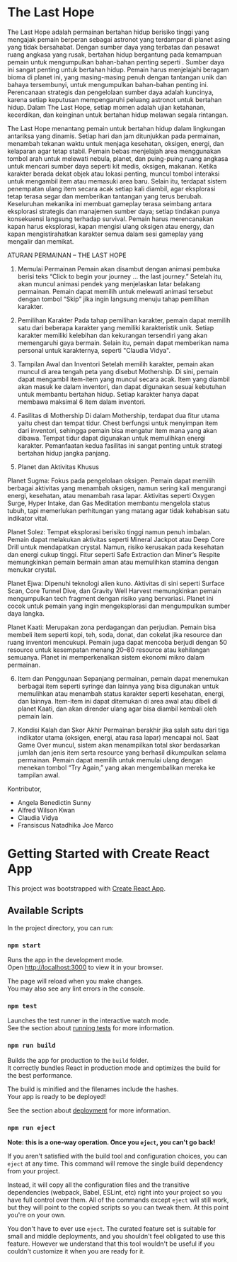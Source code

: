 # The Last Hope
The Last Hope adalah permainan bertahan hidup berisiko tinggi yang mengajak pemain berperan sebagai astronot yang terdampar di planet asing yang tidak bersahabat. Dengan sumber daya yang terbatas dan pesawat ruang angkasa yang rusak, bertahan hidup bergantung pada kemampuan pemain untuk mengumpulkan bahan-bahan penting seperti . Sumber daya ini sangat penting untuk bertahan hidup. Pemain harus menjelajahi beragam bioma di planet ini, yang masing-masing penuh dengan tantangan unik dan bahaya tersembunyi, untuk mengumpulkan bahan-bahan penting ini. Perencanaan strategis dan pengelolaan sumber daya adalah kuncinya, karena setiap keputusan mempengaruhi peluang astronot untuk bertahan hidup. Dalam The Last Hope, setiap momen adalah ujian ketahanan, kecerdikan, dan keinginan untuk bertahan hidup melawan segala rintangan. 

The Last Hope menantang pemain untuk bertahan hidup dalam lingkungan antariksa yang dinamis. Setiap hari dan jam ditunjukkan pada permainan, menambah tekanan waktu untuk menjaga kesehatan, oksigen, energi, dan kelaparan agar tetap stabil. Pemain bebas menjelajah area menggunakan tombol arah untuk melewati nebula, planet, dan puing-puing ruang angkasa untuk mencari sumber daya seperti kit medis, oksigen, makanan. Ketika karakter berada dekat objek atau lokasi penting, muncul tombol interaksi untuk mengambil item atau memasuki area baru. Selain itu, terdapat sistem penempatan ulang item secara acak setiap kali diambil, agar eksplorasi tetap terasa segar dan memberikan tantangan yang terus berubah. Keseluruhan mekanika ini membuat gameplay terasa seimbang antara eksplorasi strategis dan manajemen sumber daya; setiap tindakan punya konsekuensi langsung terhadap survival. Pemain harus merencanakan kapan harus eksplorasi, kapan mengisi ulang oksigen atau energy, dan kapan mengistirahatkan karakter semua dalam sesi gameplay yang mengalir dan memikat.

ATURAN PERMAINAN – THE LAST HOPE
1. Memulai Permainan
Pemain akan disambut dengan animasi pembuka berisi teks “Click to begin your journey … the last journey.” Setelah itu, akan muncul animasi pendek yang menjelaskan latar belakang permainan. Pemain dapat memilih untuk melewati animasi tersebut dengan tombol “Skip” jika ingin langsung menuju tahap pemilihan karakter.

2. Pemilihan Karakter
Pada tahap pemilihan karakter, pemain dapat memilih satu dari beberapa karakter yang memiliki karakteristik unik. Setiap karakter memiliki kelebihan dan kekurangan tersendiri yang akan memengaruhi gaya bermain. Selain itu, pemain dapat memberikan nama personal untuk karakternya, seperti "Claudia Vidya".

3. Tampilan Awal dan Inventori
Setelah memilih karakter, pemain akan muncul di area tengah peta yang disebut Mothership. Di sini, pemain dapat mengambil item-item yang muncul secara acak. Item yang diambil akan masuk ke dalam inventori, dan dapat digunakan sesuai kebutuhan untuk membantu bertahan hidup. Setiap karakter hanya dapat membawa maksimal 6 item dalam inventori.

4. Fasilitas di Mothership
Di dalam Mothership, terdapat dua fitur utama yaitu chest dan tempat tidur. Chest berfungsi untuk menyimpan item dari inventori, sehingga pemain bisa mengatur item mana yang akan dibawa. Tempat tidur dapat digunakan untuk memulihkan energi karakter. Pemanfaatan kedua fasilitas ini sangat penting untuk strategi bertahan hidup jangka panjang.

5. Planet dan Aktivitas Khusus

Planet Sugma: Fokus pada pengelolaan oksigen. Pemain dapat memilih berbagai aktivitas yang menambah oksigen, namun sering kali mengurangi energi, kesehatan, atau menambah rasa lapar. Aktivitas seperti Oxygen Surge, Hyper Intake, dan Gas Meditation membantu mengelola status tubuh, tapi memerlukan perhitungan yang matang agar tidak kehabisan satu indikator vital.

Planet Solez: Tempat eksplorasi berisiko tinggi namun penuh imbalan. Pemain dapat melakukan aktivitas seperti Mineral Jackpot atau Deep Core Drill untuk mendapatkan crystal. Namun, risiko kerusakan pada kesehatan dan energi cukup tinggi. Fitur seperti Safe Extraction dan Miner’s Respite memungkinkan pemain bermain aman atau memulihkan stamina dengan menukar crystal.

Planet Ejwa: Dipenuhi teknologi alien kuno. Aktivitas di sini seperti Surface Scan, Core Tunnel Dive, dan Gravity Well Harvest memungkinkan pemain mengumpulkan tech fragment dengan risiko yang bervariasi. Planet ini cocok untuk pemain yang ingin mengeksplorasi dan mengumpulkan sumber daya langka.

Planet Kaati: Merupakan zona perdagangan dan perjudian. Pemain bisa membeli item seperti kopi, teh, soda, donat, dan cokelat jika resource dan ruang inventori mencukupi. Pemain juga dapat mencoba berjudi dengan 50 resource untuk kesempatan menang 20–80 resource atau kehilangan semuanya. Planet ini memperkenalkan sistem ekonomi mikro dalam permainan.

6. Item dan Penggunaan
Sepanjang permainan, pemain dapat menemukan berbagai item seperti syringe dan lainnya yang bisa digunakan untuk memulihkan atau menambah status karakter seperti kesehatan, energi, dan lainnya. Item-item ini dapat ditemukan di area awal atau dibeli di planet Kaati, dan akan dirender ulang agar bisa diambil kembali oleh pemain lain.

7. Kondisi Kalah dan Skor Akhir
Permainan berakhir jika salah satu dari tiga indikator utama (oksigen, energi, atau rasa lapar) mencapai nol. Saat Game Over muncul, sistem akan menampilkan total skor berdasarkan jumlah dan jenis item serta resource yang berhasil dikumpulkan selama permainan. Pemain dapat memilih untuk memulai ulang dengan menekan tombol “Try Again,” yang akan mengembalikan mereka ke tampilan awal.

Kontributor,
- Angela Benedictin Sunny
- Alfred Wilson Kwan
- Claudia Vidya
- Fransiscus Natadhika Joe Marco

# Getting Started with Create React App

This project was bootstrapped with [Create React App](https://github.com/facebook/create-react-app).

## Available Scripts

In the project directory, you can run:

### `npm start`

Runs the app in the development mode.\
Open [http://localhost:3000](http://localhost:3000) to view it in your browser.

The page will reload when you make changes.\
You may also see any lint errors in the console.

### `npm test`

Launches the test runner in the interactive watch mode.\
See the section about [running tests](https://facebook.github.io/create-react-app/docs/running-tests) for more information.

### `npm run build`

Builds the app for production to the `build` folder.\
It correctly bundles React in production mode and optimizes the build for the best performance.

The build is minified and the filenames include the hashes.\
Your app is ready to be deployed!

See the section about [deployment](https://facebook.github.io/create-react-app/docs/deployment) for more information.

### `npm run eject`

**Note: this is a one-way operation. Once you `eject`, you can't go back!**

If you aren't satisfied with the build tool and configuration choices, you can `eject` at any time. This command will remove the single build dependency from your project.

Instead, it will copy all the configuration files and the transitive dependencies (webpack, Babel, ESLint, etc) right into your project so you have full control over them. All of the commands except `eject` will still work, but they will point to the copied scripts so you can tweak them. At this point you're on your own.

You don't have to ever use `eject`. The curated feature set is suitable for small and middle deployments, and you shouldn't feel obligated to use this feature. However we understand that this tool wouldn't be useful if you couldn't customize it when you are ready for it.

